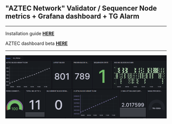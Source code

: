## "AZTEC Network" Validator / Sequencer Node metrics + Grafana dashboard + TG Alarm
* * *  

Installation guide **[HERE](https://github.com/AlexToTheMoon/AM-Solutions/blob/main/files/aztec-testnet/guide/README.md)**

AZTEC dashboard beta **[HERE](https://github.com/AlexToTheMoon/AM-Solutions/blob/main/files/aztec-testnet/guide/docs/AZTEC-beta.json)** 

* * *

![](https://github.com/AlexToTheMoon/AM-Solutions/blob/main/files/aztec-testnet/guide/docs/dash-beta.png)
